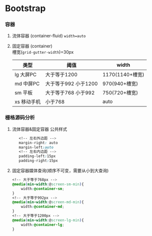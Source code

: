 # Bootstrap
### 容器
1. 流体容器 (container-fluid) `width=auto`
2. 固定容器 (container)  
    槽宽(`grid-gutter-width`)=30px  

    |  类型   | 阈值 |  width|
    |  ----  | ----  | ---- |
    | lg 大屏PC | 大于等于1200  | 1170(1140+槽宽) |
    | md 中屏PC | 大于等于992 小于1200 | 970(940+槽宽) |
    | sm 平板 | 大于等于768 小于992 | 750(720+槽宽) |
    | xs 移动手机 | 小于768 | auto |  

### 栅格源码分析
1. 流体容器&固定容器 公共样式    
     ```css
        <!-- 左右外边距 -->
        margin-right: auto
        margin-left:auto
        <!-- 左右内边距 -->
        padding-left:15px
        padding-right:15px
     ```

2. 固定容器媒体查询(顺序不可变，需要从小到大查询)
     
     ```css
     <!-- 大于等于768px -->
     @media(min-width:@screen-sm-min){
         width:@container-sm;
     } 
     <!-- 大于等于992px -->
     @media(min-width:@screen-md-min){
         width:@container-md;
     } 
     <!-- 大于等于1200px -->
     @media(min-width:@screen-lg-min){
         width:@container-lg;
     } 
     ```